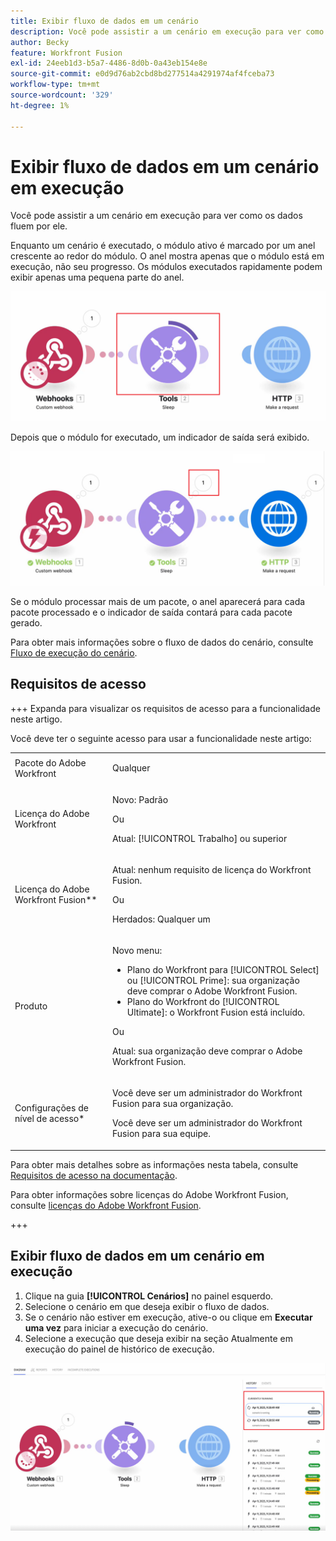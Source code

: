 ```yaml
---
title: Exibir fluxo de dados em um cenário
description: Você pode assistir a um cenário em execução para ver como os dados fluem por ele.
author: Becky
feature: Workfront Fusion
exl-id: 24eeb1d3-b5a7-4486-8d0b-0a43eb154e8e
source-git-commit: e0d9d76ab2cbd8bd277514a4291974af4fceba73
workflow-type: tm+mt
source-wordcount: '329'
ht-degree: 1%

---
```


# Exibir fluxo de dados em um cenário em execução

Você pode assistir a um cenário em execução para ver como os dados fluem por ele.

Enquanto um cenário é executado, o módulo ativo é marcado por um anel crescente ao redor do módulo. O anel mostra apenas que o módulo está em execução, não seu progresso. Os módulos executados rapidamente podem exibir apenas uma pequena parte do anel.

![Anel ao redor do módulo](assets/ring-around-module.png)

Depois que o módulo for executado, um indicador de saída será exibido.

![Indicador de saída](assets/data-flow-output.png)

Se o módulo processar mais de um pacote, o anel aparecerá para cada pacote processado e o indicador de saída contará para cada pacote gerado.

Para obter mais informações sobre o fluxo de dados do cenário, consulte [Fluxo de execução do cenário](/help/workfront-fusion/references/scenarios/scenario-execution-flow.md).

## Requisitos de acesso

+++ Expanda para visualizar os requisitos de acesso para a funcionalidade neste artigo.

Você deve ter o seguinte acesso para usar a funcionalidade neste artigo:

<table style="table-layout:auto">
 <col> 
 <col> 
 <tbody> 
  <tr> 
   <td role="rowheader">Pacote do Adobe Workfront</td> 
   <td> <p>Qualquer</p> </td> 
  </tr> 
  <tr data-mc-conditions=""> 
   <td role="rowheader">Licença do Adobe Workfront</td> 
   <td> <p>Novo: Padrão</p><p>Ou</p><p>Atual: [!UICONTROL Trabalho] ou superior</p> </td> 
  </tr> 
  <tr> 
   <td role="rowheader">Licença do Adobe Workfront Fusion**</td> 
   <td>
   <p>Atual: nenhum requisito de licença do Workfront Fusion.</p>
   <p>Ou</p>
   <p>Herdados: Qualquer um </p>
   </td> 
  </tr> 
  <tr> 
   <td role="rowheader">Produto</td> 
   <td>
   <p>Novo menu:</p> <ul><li>Plano do Workfront para [!UICONTROL Select] ou [!UICONTROL Prime]: sua organização deve comprar o Adobe Workfront Fusion.</li><li>Plano do Workfront do [!UICONTROL Ultimate]: o Workfront Fusion está incluído.</li></ul>
   <p>Ou</p>
   <p>Atual: sua organização deve comprar o Adobe Workfront Fusion.</p>
   </td> 
  </tr>
  <tr data-mc-conditions=""> 
   <td role="rowheader">Configurações de nível de acesso*</td> 
   <td> 
     <p>Você deve ser um administrador do Workfront Fusion para sua organização.</p>
     <p>Você deve ser um administrador do Workfront Fusion para sua equipe.</p>
   </td> 
  </tr> 
   </td> 
  </tr> 
 </tbody> 
</table>

Para obter mais detalhes sobre as informações nesta tabela, consulte [Requisitos de acesso na documentação](/help/workfront-fusion/references/licenses-and-roles/access-level-requirements-in-documentation.md).

Para obter informações sobre licenças do Adobe Workfront Fusion, consulte [licenças do Adobe Workfront Fusion](/help/workfront-fusion/set-up-and-manage-workfront-fusion/licensing-operations-overview/license-automation-vs-integration.md).

+++

## Exibir fluxo de dados em um cenário em execução

1. Clique na guia **[!UICONTROL Cenários]** no painel esquerdo.
1. Selecione o cenário em que deseja exibir o fluxo de dados.
1. Se o cenário não estiver em execução, ative-o ou clique em **Executar uma vez** para iniciar a execução do cenário.
1. Selecione a execução que deseja exibir na seção Atualmente em execução do painel de histórico de execução.

![Em execução no momento](assets/currently-running.png)
